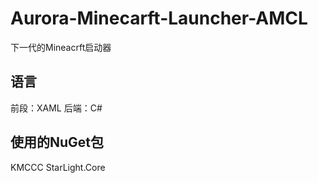 # Aurora-Minecarft-Launcher-AMCL
下一代的Mineacrft启动器

## 语言
前段：XAML
后端：C#

## 使用的NuGet包
KMCCC
StarLight.Core
